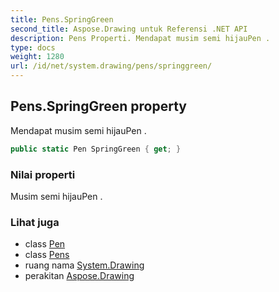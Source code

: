 ```yaml
---
title: Pens.SpringGreen
second_title: Aspose.Drawing untuk Referensi .NET API
description: Pens Properti. Mendapat musim semi hijauPen .
type: docs
weight: 1280
url: /id/net/system.drawing/pens/springgreen/
---
```

## Pens.SpringGreen property

Mendapat musim semi hijauPen .

```csharp
public static Pen SpringGreen { get; }
```

### Nilai properti

Musim semi hijauPen .

### Lihat juga

* class [Pen](../../pen/)
* class [Pens](../)
* ruang nama [System.Drawing](../../pens/)
* perakitan [Aspose.Drawing](../../../)


